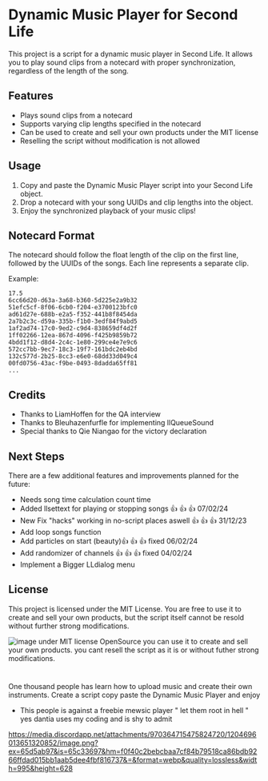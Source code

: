 
# Dynamic Music Player for Second Life

This project is a script for a dynamic music player in Second Life. It allows you to play sound clips from a notecard with proper synchronization, regardless of the length of the song.

## Features

- Plays sound clips from a notecard
- Supports varying clip lengths specified in the notecard
- Can be used to create and sell your own products under the MIT license
- Reselling the script without modification is not allowed

## Usage

1. Copy and paste the Dynamic Music Player script into your Second Life object.
2. Drop a notecard with your song UUIDs and clip lengths into the object.
3. Enjoy the synchronized playback of your music clips!

## Notecard Format

The notecard should follow the float length of the clip on the first line, followed by the UUIDs of the songs. Each line represents a separate clip.

Example:
```
17.5
6cc66d20-d63a-3a68-b360-5d225e2a9b32
51efc5cf-8f06-6cb0-f204-e3700123bfc0
ad61d27e-688b-e2a5-f352-441b8f8454da
2a7b2c3c-d59a-335b-f1b0-3edf84f9abd5
1af2ad74-17c0-9ed2-c9d4-838659df4d2f
1ff02266-12ea-867d-4096-f425b9859b72
4bdd1f12-d8d4-2c4c-1e80-299ce4e7e9c6
572cc7bb-9ec7-18c3-19f7-161bdc2eb4bd
132c577d-2b25-8cc3-e6e0-68dd33d049c4
00fd0756-43ac-f9be-0493-8dadda65ff81
...
```

## Credits

- Thanks to LiamHoffen for the QA interview
- Thanks to Bleuhazenfurfle for implementing llQueueSound
- Special thanks to Qie Niangao for the victory declaration

## Next Steps

There are a few additional features and improvements planned for the future:

- Needs song time calculation count time 
- Added llsettext for playing or stopping songs 👍 👍 👍 07/02/24
- New Fix "hacks" working in no-script places aswell 👍 👍 👍 31/12/23
- Add loop songs function
- Add particles on start (beauty)👍 👍 👍 fixed 06/02/24
- Add randomizer of channels 👍 👍 👍 fixed 04/02/24
- Implement a Bigger LLdialog menu

## License

This project is licensed under the MIT License. You are free to use it to create and sell your own products, but the script itself cannot be resold without further strong modifications.

![image](https://github.com/Dimitrovich702/Dynamic-Music-Player-SL/assets/151694954/964c5efb-9016-481e-a186-e82fd67be9b5)
under MIT license OpenSource you can use it to create and sell your own products.
you cant resell the script as it is or without futher strong modifications.
#
One thousand people has learn how to upload music and create their own instruments.
Create a script copy paste the Dynamic Music Player and enjoy


- This people is against a freebie mewsic player " let them root in hell " yes dantia uses my coding and is shy to admit 

https://media.discordapp.net/attachments/970364715475824720/1204696013651320852/image.png?ex=65d5ab97&is=65c33697&hm=f0f40c2bebcbaa7cf84b79518ca86bdb9266ffdad015bb1aab5dee4fbf816737&=&format=webp&quality=lossless&width=995&height=628 
